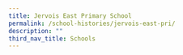 ```yaml
---
title: Jervois East Primary School
permalink: /school-histories/jervois-east-pri/
description: ""
third_nav_title: Schools
---
```


